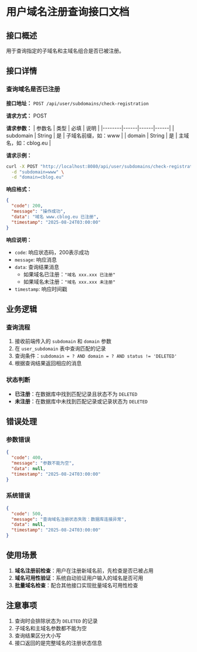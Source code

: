 # 用户域名注册查询接口文档

## 接口概述
用于查询指定的子域名和主域名组合是否已被注册。

## 接口详情

### 查询域名是否已注册

**接口地址：** `POST /api/user/subdomains/check-registration`

**请求方式：** POST

**请求参数：**
| 参数名 | 类型 | 必填 | 说明 |
|--------|------|------|------|
| subdomain | String | 是 | 子域名前缀，如：www |
| domain | String | 是 | 主域名，如：cblog.eu |

**请求示例：**
```bash
curl -X POST "http://localhost:8080/api/user/subdomains/check-registration" \
  -d "subdomain=www" \
  -d "domain=cblog.eu"
```

**响应格式：**
```json
{
  "code": 200,
  "message": "操作成功",
  "data": "域名 www.cblog.eu 已注册",
  "timestamp": "2025-08-24T03:00:00"
}
```

**响应说明：**
- `code`: 响应状态码，200表示成功
- `message`: 响应消息
- `data`: 查询结果消息
  - 如果域名已注册：`"域名 xxx.xxx 已注册"`
  - 如果域名未注册：`"域名 xxx.xxx 未注册"`
- `timestamp`: 响应时间戳

## 业务逻辑

### 查询流程
1. 接收前端传入的 `subdomain` 和 `domain` 参数
2. 在 `user_subdomain` 表中查询匹配的记录
3. 查询条件：`subdomain = ? AND domain = ? AND status != 'DELETED'`
4. 根据查询结果返回相应的消息

### 状态判断
- **已注册**：在数据库中找到匹配记录且状态不为 `DELETED`
- **未注册**：在数据库中未找到匹配记录或记录状态为 `DELETED`

## 错误处理

### 参数错误
```json
{
  "code": 400,
  "message": "参数不能为空",
  "data": null,
  "timestamp": "2025-08-24T03:00:00"
}
```

### 系统错误
```json
{
  "code": 500,
  "message": "查询域名注册状态失败：数据库连接异常",
  "data": null,
  "timestamp": "2025-08-24T03:00:00"
}
```

## 使用场景

1. **域名注册前检查**：用户在注册新域名前，先检查是否已被占用
2. **域名可用性验证**：系统自动验证用户输入的域名是否可用
3. **批量域名检查**：配合其他接口实现批量域名可用性检查

## 注意事项

1. 查询时会排除状态为 `DELETED` 的记录
2. 子域名和主域名参数都不能为空
3. 查询结果区分大小写
4. 接口返回的是完整域名的注册状态信息

